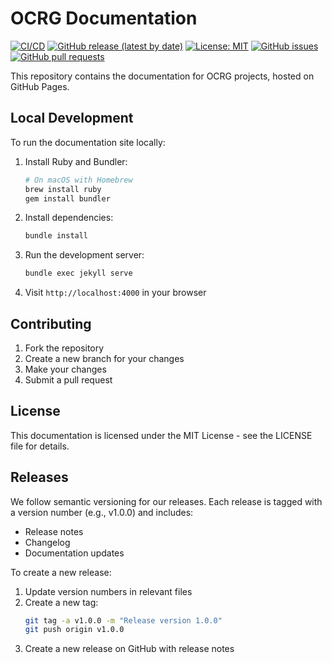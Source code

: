 # OCRG Documentation

[![CI/CD](https://github.com/OCRG/ocrg.github.io/actions/workflows/deploy.yml/badge.svg)](https://github.com/OCRG/ocrg.github.io/actions/workflows/deploy.yml)
[![GitHub release (latest by date)](https://img.shields.io/github/v/release/OCRG/ocrg.github.io)](https://github.com/OCRG/ocrg.github.io/releases)
[![License: MIT](https://img.shields.io/badge/License-MIT-yellow.svg)](https://opensource.org/licenses/MIT)
[![GitHub issues](https://img.shields.io/github/issues/OCRG/ocrg.github.io)](https://github.com/OCRG/ocrg.github.io/issues)
[![GitHub pull requests](https://img.shields.io/github/issues-pr/OCRG/ocrg.github.io)](https://github.com/OCRG/ocrg.github.io/pulls)

This repository contains the documentation for OCRG projects, hosted on GitHub Pages.

## Local Development

To run the documentation site locally:

1. Install Ruby and Bundler:
   ```bash
   # On macOS with Homebrew
   brew install ruby
   gem install bundler
   ```

2. Install dependencies:
   ```bash
   bundle install
   ```

3. Run the development server:
   ```bash
   bundle exec jekyll serve
   ```

4. Visit `http://localhost:4000` in your browser

## Contributing

1. Fork the repository
2. Create a new branch for your changes
3. Make your changes
4. Submit a pull request

## License

This documentation is licensed under the MIT License - see the LICENSE file for details.

## Releases

We follow semantic versioning for our releases. Each release is tagged with a version number (e.g., v1.0.0) and includes:

- Release notes
- Changelog
- Documentation updates

To create a new release:

1. Update version numbers in relevant files
2. Create a new tag:
   ```bash
   git tag -a v1.0.0 -m "Release version 1.0.0"
   git push origin v1.0.0
   ```
3. Create a new release on GitHub with release notes 